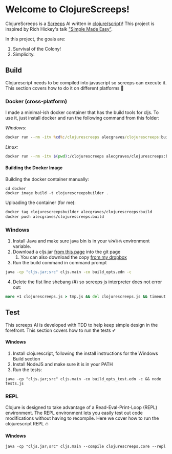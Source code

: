 # Welcome to ClojureScreeps!
ClojureScreeps is a [Screeps](https://screeps.com/) AI written in [clojure(script)](https://clojurescript.org/)! 
This project is inspired by Rich Hickey's talk ["Simple Made Easy"](https://www.infoq.com/presentations/Simple-Made-Easy/).

In this project, the goals are:

1. Survival of the Colony!
2. Simplicity.

## Build
Clojurescript needs to be compiled into javascript so screeps can execute it.
This section covers how to do it on different platforms 🚀

### Docker (cross-platform)
I made a minimal-ish docker container that has the build tools for cljs. To use it,
just install docker and run the following command from this folder:

_Windows:_
```bat
docker run --rm -itv %cd%:/clojurescreeps alecgraves/clojurescreeps:build
```
_Linux:_
```bash
docker run --rm -itv $(pwd):/clojurescreeps alecgraves/clojurescreeps:build
```

#### Building the Docker Image
Building the docker container manually:
```
cd docker
docker image build -t clojurescreepsbuilder .
```

Uploading the container (for me):
```bash
docker tag clojurescreepsbuilder alecgraves/clojurescreeps:build
docker push alecgraves/clojurescreeps:build
```

### Windows
1. Install Java and make sure java bin is in your `%PATH%` environment variable.
2. Download a cljs.jar [from this page](https://github.com/clojure/clojurescript/releases)
into the git page
    1. You can also download the copy [from my dropbox](https://www.dropbox.com/s/6zqu2oun6p86kmn/cljs.jar?dl=1)
3. Run the build command in command prompt
```bat
java -cp "cljs.jar;src" cljs.main -co build_opts.edn -c
```
4. Delete the fist line shebang (#) so screeps js interpreter does not error out:
```bat
more +1 clojurescreeps.js > tmp.js && del clojurescreeps.js && timeout 1 && rename tmp.js clojurescreeps.js
```


## Test 
This screeps AI is developed with TDD to help keep simple design in the forefront.
This section covers how to run the tests ✔
#### Windows
1. Install clojurescript, following the install instructions for the Windows Build section
2. Install NodeJS and make sure it is in your PATH
2. Run the tests:
```
java -cp "cljs.jar;src" cljs.main -co build_opts_test.edn -c && node tests.js
```

### REPL
Clojure is designed to take advantage of a Read-Eval-Print-Loop (REPL) environment.
The REPL environment lets you easily test out code modifications without having to recompile.
Here we cover how to run the clojurescript REPL 🔥
#### Windows
```
java -cp "cljs.jar;src" cljs.main --compile clojurescreeps.core --repl
```



